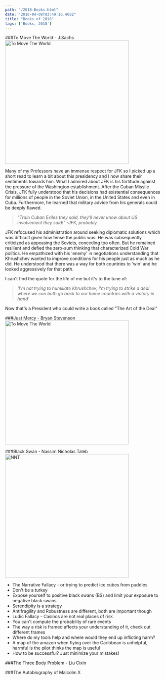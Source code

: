 ```yaml
---
path: "/2018-Books.html"
date: "2018-04-08T03:49:16.408Z"
title: "Books of 2018"
tags: ['Books, 2018']
---
```


###To Move The World - J.Sachs
<a href ="//youtu.be/fcIDQ8fXyqE">
<img src ='https://images.huffingtonpost.com/2013-09-09-TMTWUSCover.jpg' alt ="To Move The World" style="width:400px"/>
</a>

Many of my Professors have an immense respect for JFK so I picked up a short read to learn a bit about this presidency and I now share their sentiments towards him. What I admired about JFK is his fortitude against the pressure of the Washington establishment. After the Cuban Missile Crisis, JFK fully understood that his decisions had existential consequences for millions of people in the Soviet Union, in the United States and even in Cuba. Furthermore, he learned that military advice from his generals could be deeply flawed.

>*"Train Cuban Exiles they said, they'll never know about US involvement they said!" -JFK, probably*

JFK refocused his administration around seeking diplomatic solutions which was difficult given how tense the public was. He was subsequently criticized as appeasing the Soviets, conceding too often. But he remained resilient and defied the zero-sum thinking that characterized Cold War politics. He empathized with his 'enemy' in negotiations understanding that Khrushchev wanted to improve conditions for his people just as much as he did. He understood that there was a way for both countries to 'win' and he looked aggressively for that path.

I can't find the quote for the life of me but it's to the tune of:
>*'I'm not trying to humiliate Khrushchev, I'm trying to strike a deal where we can both go back to our home countries with a victory in hand'*

Now that's a President who could write a book called "The Art of the Deal"

###Just Mercy - Bryan Stevenson
<a href="//youtu.be/x5DfVmtKgzw">
<img src ='https://assets.uua.org/sites/live-new.uua.org/files/styles/scaled_960_wide/public/justmercy-web-cropped_0.jpg' alt ="To Move The World" style="width:400px"/>
</a>

###Black Swan - Nassim Nicholas Taleb
<img src ='http://www.inboundandagile.com/wp-content/uploads/2012/10/Black-Swan-226x348.jpg' alt ="NNT" style="width:400px"/>

* The Narrative Fallacy - or trying to predict ice cubes from puddles
* Don't be a turkey
* Expose yourself to positive black swans (BS) and limit your exposure to negative black swans
* Serendipity is a strategy
* Antifragility and Robustness are different, both are important though
* Ludic Fallacy - Casinos are not real places of risk
* You can't compute the probability of rare events
* The way a risk is framed affects your understanding of it, check out different frames
* Where do my tools help and where would they end up inflicting harm?
* A map of the amazon when flying over the Caribbean is unhelpful, harmful is the pilot thinks the map is useful
* How to be successful? Just minimize your mistakes!

###The Three Body Problem - Liu Cixin

###The Autobiography of Malcolm X
